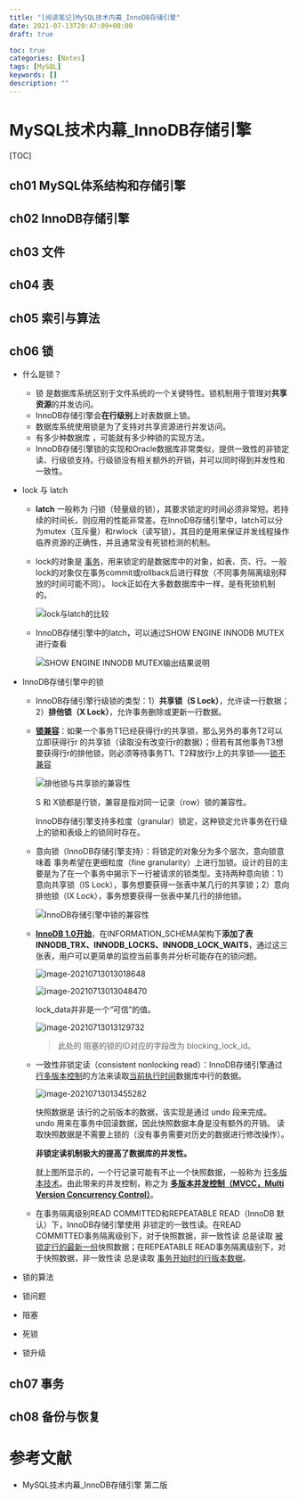 ```yaml
---
title: "[阅读笔记]MySQL技术内幕_InnoDB存储引擎"
date: 2021-07-13T20:47:09+08:00
draft: true

toc: true
categories: [Notes]
tags: [MySQL]
keywords: []
description: ""
---
```




# MySQL技术内幕_InnoDB存储引擎

[TOC]

## ch01 MySQL体系结构和存储引擎



## ch02 InnoDB存储引擎



## ch03 文件



## ch04 表



## ch05  索引与算法



## ch06 锁

- 什么是锁？

  - 锁 是数据库系统区别于文件系统的一个关键特性。锁机制用于管理对**共享资源**的并发访问。
  - InnoDB存储引擎会**在行级别**上对表数据上锁。
  - 数据库系统使用锁是为了支持对共享资源进行并发访问。
  - 有多少种数据库 ，可能就有多少种锁的实现方法。
  - InnoDB存储引擎锁的实现和Oracle数据库非常类似，提供一致性的非锁定读、行级锁支持。行级锁没有相关额外的开销，并可以同时得到并发性和一致性。

- lock 与 latch

  - **latch** 一般称为 闩锁（轻量级的锁），其要求锁定的时间必须非常短。若持续的时间长，则应用的性能非常差。在InnoDB存储引擎中，latch可以分为mutex（互斥量）和rwlock（读写锁）。其目的是用来保证并发线程操作临界资源的正确性，并且通常没有死锁检测的机制。

  - lock的对象是 <u>事务</u>，用来锁定的是数据库中的对象，如表、页、行。一般lock的对象仅在事务commit或rollback后进行释放（不同事务隔离级别释放的时间可能不同）。 lock正如在大多数数据库中一样，是有死锁机制的。

    ![lock与latch的比较](https://img.fzhiy.net/img/image-20210713011544851.png)

  - InnoDB存储引擎中的latch，可以通过SHOW ENGINE INNODB MUTEX进行查看

    ![SHOW ENGINE INNODB MUTEX输出结果说明](https://img.fzhiy.net/img/image-20210713011713001.png)

- InnoDB存储引擎中的锁

  - InnoDB存储引擎行级锁的类型：1）**共享锁（S Lock）**，允许读一行数据；2）**排他锁（X Lock）**，允许事务删除或更新一行数据。

  - <u>**锁兼容**</u>：如果一个事务T1已经获得行r的共享锁，那么另外的事务T2可以立即获得行r 的共享锁（读取没有改变行r的数据）；但若有其他事务T3想要获得行r的排他锁，则必须等待事务T1、T2释放行r上的共享锁——<u>锁不兼容</u>

    ![排他锁与共享锁的兼容性](https://img.fzhiy.net/img/image-20210713012127024.png)

    S 和 X锁都是行锁，兼容是指对同一记录（row）锁的兼容性。

    InnoDB存储引擎支持多粒度（granular）锁定，这种锁定允许事务在行级上的锁和表级上的锁同时存在。 

  - 意向锁（InnoDB存储引擎支持）：将锁定的对象分为多个层次，意向锁意味着 事务希望在更细粒度（fine granularity）上进行加锁。设计的目的主要是为了在一个事务中揭示下一行被请求的锁类型。支持两种意向锁：1）意向共享锁（IS Lock），事务想要获得一张表中某几行的共享锁；2）意向排他锁（IX Lock），事务想要获得一张表中某几行的排他锁。

    ![InnoDB存储引擎中锁的兼容性](https://img.fzhiy.net/img/image-20210713012739345.png)

  - <u>**InnoDB 1.0开始**</u>，在INFORMATION_SCHEMA架构下**添加了表INNODB_TRX、INNODB_LOCKS、INNODB_LOCK_WAITS**，通过这三张表，用户可以更简单的监控当前事务并分析可能存在的锁问题。

    ![image-20210713013018648](https://img.fzhiy.net/img/image-20210713013018648.png)

    ![image-20210713013048470](https://img.fzhiy.net/img/image-20210713013048470.png)

    lock_data并非是一个“可信”的值。

    ![image-20210713013129732](https://img.fzhiy.net/img/image-20210713013129732.png)

    > 此处的 阻塞的锁的ID对应的字段改为 blocking_lock_id。

  - 一致性非锁定读（consistent nonlocking read）：InnoDB存储引擎通过<u>行多版本控制</u>的方法来读取<u>当前执行时间</u>数据库中行的数据。

    ![image-20210713013455282](https://img.fzhiy.net/img/image-20210713013455282.png)

    快照数据是 该行的之前版本的数据，该实现是通过 undo 段来完成。undo 用来在事务中回滚数据，因此快照数据本身是没有额外的开销。 读取快照数据是不需要上锁的（没有事务需要对历史的数据进行修改操作）。

    **非锁定读机制极大的提高了数据库的并发性。**

    就上图所显示的，一个行记录可能有不止一个快照数据，一般称为 <u>行多版本技术</u>。由此带来的并发控制，称之为 **<u>多版本并发控制（MVCC，Multi Version Concurrency Control）</u>**。

  - 在事务隔离级别READ COMMITTED和REPEATABLE READ（InnoDB 默认）下，InnoDB存储引擎使用 非锁定的一致性读。在READ COMMITTED事务隔离级别下，对于快照数据，非一致性读 总是读取 <u>被锁定行的最新一份</u>快照数据；在REPEATABLE READ事务隔离级别下，对于快照数据，非一致性读 总是读取 <u>事务开始时的行版本数据</u>。

- 锁的算法

- 锁问题

- 阻塞

- 死锁

- 锁升级



## ch07 事务



## ch08 备份与恢复



# 参考文献

- MySQL技术内幕_InnoDB存储引擎 第二版